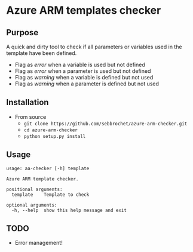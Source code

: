 # Azure ARM templates checker

## Purpose
A quick and dirty tool to check if all parameters or variables used in the template have been defined.  

* Flag as *error* when a variable is used but not defined
* Flag as *error* when a parameter is used but not defined
* Flag as *warning* when a variable is defined but not used
* Flag as *warning* when a parameter is defined but not used

## Installation

* From source
  * `git clone https://github.com/sebbrochet/azure-arm-checker.git`
  * `cd azure-arm-checker`
  * `python setup.py install`

## Usage
```
usage: aa-checker [-h] template

Azure ARM template checker.

positional arguments:
  template    Template to check

optional arguments:
  -h, --help  show this help message and exit
```

## TODO
* Error management!
